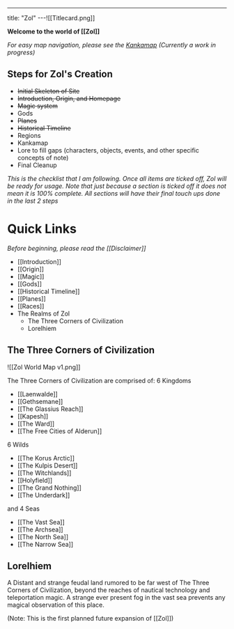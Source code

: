 ---
title: "Zol"
---![[Titlecard.png]] 

**Welcome to the world of [[Zol]]**

*For easy map navigation, please see the [Kankamap](https://kanka.io/en-US/campaign/177268/maps/52803/explore) (Currently a work in progress)*

## Steps for Zol's Creation
- ~~Initial Skeleton of Site~~
- ~~Introduction, Origin, and Homepage~~
- ~~Magic system~~
- Gods
- ~~Planes~~
- ~~Historical Timeline~~
- Regions 
- Kankamap
- Lore to fill gaps (characters, objects, events, and other specific concepts of note)
- Final Cleanup

*This is the checklist that I am following. Once all items are ticked off, Zol will be ready for usage. Note that just because a section is ticked off it does not mean it is 100% complete. All sections will have their final touch ups done in the last 2 steps*


# Quick Links
*Before beginning, please read the [[Disclaimer]]*
- [[Introduction]]
- [[Origin]]
- [[Magic]]
- [[Gods]]
- [[Historical Timeline]]
- [[Planes]]
- [[Races]]
- The Realms of Zol
	- The Three Corners of Civilization
	- Lorelhiem

## The Three Corners of Civilization
![[Zol World Map v1.png]]

The Three Corners of Civilization are comprised of:
6 Kingdoms
- [[Laenwalde]]
- [[Gethsemane]]
- [[The Glassius Reach]]
- [[Kapesh]]
- [[The Ward]]
- [[The Free Cities of Alderun]]

6 Wilds
- [[The Korus Arctic]]
- [[The Kulpis Desert]]
- [[The Witchlands]]
- [[Holyfield]]
- [[The Grand Nothing]]
- [[The Underdark]]

and 4 Seas
- [[The Vast Sea]]
- [[The Archsea]]
- [[The North Sea]]
- [[The Narrow Sea]]


## Lorelhiem
A Distant and strange feudal land rumored to be far west of The Three Corners of Civilization, beyond the reaches of nautical technology and teleportation magic. A strange ever present fog in the vast sea prevents any magical observation of this place.

(Note: This is the first planned future expansion of [[Zol]])